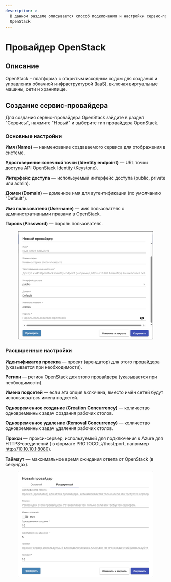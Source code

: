 ```yaml
---
description: >-
  В данном разделе описывается способ подключения и настройки сервис-провайдера
  OpenStack
---
```


# Провайдер OpenStack

## Описание <a href="#description" id="description"></a>

OpenStack - платформа с открытым исходным кодом для создания и управления облачной инфраструктурой (IaaS), включая виртуальные машины, сети и хранилище.

## Создание сервис-провайдера <a href="#provider" id="provider"></a>

Для создания сервис-провайдера OpenStack зайдите в раздел "Сервисы", нажмите "Новый" и выберите тип провайдера OpenStack.

### Основные настройки <a href="#main" id="main"></a>

**Имя (Name)** — наименование создаваемого сервиса для отображения в системе.

**Удостоверение конечной точки (Identity endpoint)** — URL точки доступа API OpenStack Identity (Keystone).

**Интерфейс доступа** — используемый интерфейс доступа (public, private или admin).

**Домен (Domain)** — доменное имя для аутентификации (по умолчанию "Default").

**Имя пользователя (Username)** — имя пользователя с административными правами в OpenStack.

**Пароль (Password)** — пароль пользователя.

<figure><img src="../../../.gitbook/assets/image (2).png" alt=""><figcaption></figcaption></figure>

### Расширенные настройки <a href="#advanced" id="advanced"></a>

**Идентификатор проекта** — проект (арендатор) для этого провайдера (указывается при необходимости).

**Регион** — регион OpenStack для этого провайдера (указывается при необходимости).

**Имена подсетей** — если эта опция включена, вместо имён сетей будут использоваться имена подсетей.

**Одновременное создание (Creation Concurrency)** — количество одновременных задач создания рабочих столов.

**Одновременное удаление (Removal Concurrency)** — количество одновременных задач удаления рабочих столов.

**Прокси** — прокси-сервер, используемый для подключения к Azure для HTTPS-соединений ( в формате PROTOCOL://host:port, например http://10.10.10.1:8080).

**Таймаут** — максимальное время ожидания ответа от OpenStack (в секундах).

<figure><img src="../../../.gitbook/assets/image (8).png" alt=""><figcaption></figcaption></figure>

